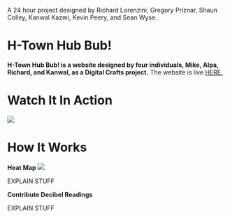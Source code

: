 A 24 hour project designed by Richard Lorenzini, Gregory Priznar, Shaun Colley, Kanwal Kazmi, Kevin Peery, and Sean Wyse.


# H-Town Hub Bub!
**H-Town Hub Bub! is a website designed by four individuals, Mike, Alpa, Richard, and Kanwal, as a Digital Crafts project.**
The website is live <a href="https://optimistic-yonath-25c712.netlify.com/">HERE.</a> 



# Watch It In Action
<img src="decibel.gif"/>


# How It Works
**Heat Map**
<img src="homepage.png"/>
<p>EXPLAIN STUFF</p>


**Contribute Decibel Readings**
<p>EXPLAIN STUFF</p> 

